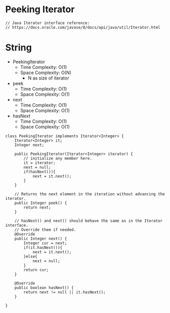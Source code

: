 # Peeking Iterator
```
// Java Iterator interface reference:
// https://docs.oracle.com/javase/8/docs/api/java/util/Iterator.html
```
# String
* PeekingIterator
	* Time Complexity: O(1)
	* Space Complexity: O(N)
		* N as size of iterator
* peek
	* Time Complexity: O(1)
	* Space Complexity: O(1)
* next
	* Time Complexity: O(1)
	* Space Complexity: O(1)
* hasNext
	* Time Complexity: O(1)
	* Space Complexity: O(1)
```
class PeekingIterator implements Iterator<Integer> {
    Iterator<Integer> it;
    Integer next;
    
	public PeekingIterator(Iterator<Integer> iterator) {
	    // initialize any member here.
        it = iterator;	  
        next = null;
        if(hasNext()){
            next = it.next();
        }
	}
	
    // Returns the next element in the iteration without advancing the iterator.
	public Integer peek() {
        return next;
	}
	
	// hasNext() and next() should behave the same as in the Iterator interface.
	// Override them if needed.
	@Override
	public Integer next() {
        Integer cur = next;
        if(it.hasNext()){
            next = it.next();
        }else{
            next = null;
        }
        return cur;
	}
	
	@Override
	public boolean hasNext() {
	    return next != null || it.hasNext();
	}
    
}
```